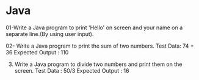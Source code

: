 # Java
01-Write a Java program to print 'Hello' on screen and your name on a separate line.(By using user input).

02- Write a Java program to print the sum of two numbers.
Test Data:
74 + 36
Expected Output :
110 

3. Write a Java program to divide two numbers and print them on the screen.
Test Data :
50/3
Expected Output :
16
